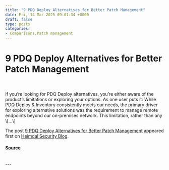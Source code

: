 ```yaml
---
title: "9 PDQ Deploy Alternatives for Better Patch Management"
date: Fri, 14 Mar 2025 09:01:34 +0000
draft: false
type: posts
categories: 
- Comparisons,Patch management
---
```

# 9 PDQ Deploy Alternatives for Better Patch Management

<br/>

<br/>
If you’re looking for PDQ Deploy alternatives, you’re either aware of the product’s limitations or exploring your options. As one user puts it: While PDQ Deploy & Inventory consistently meets our needs, the primary driver for exploring alternative solutions was the requirement to manage remote endpoints beyond our on-premises network. This limitation, rather than any \[…\]

The post [9 PDQ Deploy Alternatives for Better Patch Management](https://heimdalsecurity.com/blog/pdq-deploy-alternatives/) appeared first on [Heimdal Security Blog](https://heimdalsecurity.com/blog).

#### [Source](https://heimdalsecurity.com/blog/pdq-deploy-alternatives/)

<br/>
---
